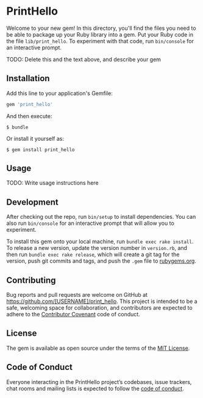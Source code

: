 # PrintHello

Welcome to your new gem! In this directory, you'll find the files you need to be able to package up your Ruby library into a gem. Put your Ruby code in the file `lib/print_hello`. To experiment with that code, run `bin/console` for an interactive prompt.

TODO: Delete this and the text above, and describe your gem

## Installation

Add this line to your application's Gemfile:

```ruby
gem 'print_hello'
```

And then execute:

    $ bundle

Or install it yourself as:

    $ gem install print_hello

## Usage

TODO: Write usage instructions here

## Development

After checking out the repo, run `bin/setup` to install dependencies. You can also run `bin/console` for an interactive prompt that will allow you to experiment.

To install this gem onto your local machine, run `bundle exec rake install`. To release a new version, update the version number in `version.rb`, and then run `bundle exec rake release`, which will create a git tag for the version, push git commits and tags, and push the `.gem` file to [rubygems.org](https://rubygems.org).

## Contributing

Bug reports and pull requests are welcome on GitHub at https://github.com/[USERNAME]/print_hello. This project is intended to be a safe, welcoming space for collaboration, and contributors are expected to adhere to the [Contributor Covenant](http://contributor-covenant.org) code of conduct.

## License

The gem is available as open source under the terms of the [MIT License](https://opensource.org/licenses/MIT).

## Code of Conduct

Everyone interacting in the PrintHello project’s codebases, issue trackers, chat rooms and mailing lists is expected to follow the [code of conduct](https://github.com/[USERNAME]/print_hello/blob/master/CODE_OF_CONDUCT.md).
